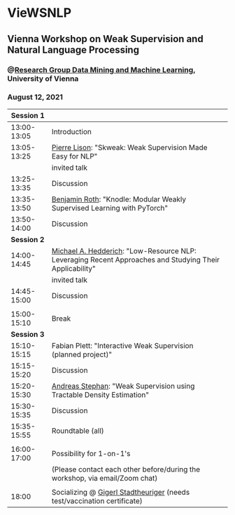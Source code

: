 # VieWSNLP
## Vienna Workshop on Weak Supervision and Natural Language Processing
### @[Research Group Data Mining and Machine Learning](https://dm.cs.univie.ac.at/), University of Vienna
### August 12, 2021

|**Session 1**||
|---|---|
|13:00-13:05 | Introduction |
|13:05-13:25 | [Pierre Lison](https://home.nr.no/~plison/): "Skweak: Weak Supervision Made Easy for NLP" |
| | invited talk |
|13:25-13:35 | Discussion  |
|13:35-13:50 | [Benjamin Roth](http://www.benjaminroth.net/): "Knodle: Modular Weakly Supervised Learning with PyTorch"  |
|13:50-14:00 | Discussion  |
| **Session 2** ||
|14:00-14:45 | [Michael A. Hedderich](https://www.michael-hedderich.de/): "Low-Resource NLP: Leveraging Recent Approaches and Studying Their Applicability" |
| | invited talk |
|14:45-15:00 | Discussion |
|||
|15:00-15:10 | Break |
|**Session 3**||
|15:10-15:15| Fabian Plett: "Interactive Weak Supervision (planned project)"|
|15:15-15:20| Discussion|
|15:20-15:30| [Andreas Stephan](https://dm.cs.univie.ac.at/team/person/114424/): "Weak Supervision using Tractable Density Estimation"|
|15:30-15:35| Discussion|
|15:35-15:55| Roundtable (all)|
|||
|16:00-17:00|Possibility for 1-on-1's|
|| (Please contact each other before/during the workshop, via email/Zoom chat)|
|||
| 18:00 | Socializing @ [Gigerl Stadtheuriger](https://www.gigerl.at/) (needs test/vaccination certificate)|
